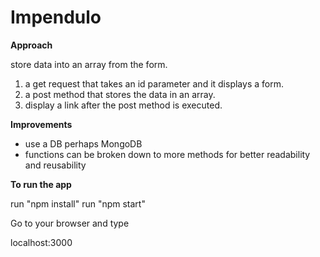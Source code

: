 # Impendulo


**Approach**

 store data into an array from the form.

 1. a get request that takes an id parameter and it displays a form.  
 2. a post method that stores the data in an array.  
 3. display a link after the post method is executed.

 
**Improvements** 

 - use a DB perhaps MongoDB  
 - functions can be broken down to more methods for better readability and reusability

**To run the app**

run "npm install"
run "npm start"

Go to your browser and type 

localhost:3000


